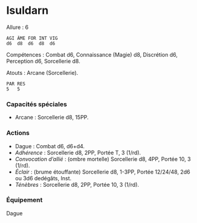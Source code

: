 # Isuldarn

Allure : 6

    AGI ÂME FOR INT VIG
    d6  d8  d6  d8  d6
    
Compétences : Combat d6, Connaissance (Magie) d8, Discrétion d6, Perception d6, Sorcellerie d8.

Atouts : Arcane (Sorcellerie).

    PAR RES
    5   5
    
### Capacités spéciales
- Arcane : Sorcellerie d8, 15PP.

### Actions
- Dague : Combat d6, d6+d4.
- _Adhérence_ : Sorcellerie d8, 2PP, Portée T, 3 (1/rd).
- _Convocation d’allié_ : (ombre mortelle) Sorcellerie d8, 4PP, Portée 10, 3 (1/rd).
- _Éclair_ : (brume étouffante) Sorcellerie d8, 1-3PP, Portée 12/24/48, 2d6 ou 3d6 dedégâts, Inst.
- _Ténèbres_ : Sorcellerie d8, 2PP, Portée 10, 3 (1/rd).

### Équipement
Dague
